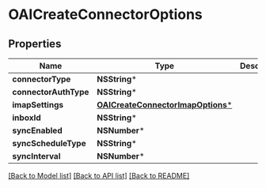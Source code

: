 # OAICreateConnectorOptions

## Properties
Name | Type | Description | Notes
------------ | ------------- | ------------- | -------------
**connectorType** | **NSString*** |  | 
**connectorAuthType** | **NSString*** |  | 
**imapSettings** | [**OAICreateConnectorImapOptions***](OAICreateConnectorImapOptions) |  | [optional] 
**inboxId** | **NSString*** |  | [optional] 
**syncEnabled** | **NSNumber*** |  | 
**syncScheduleType** | **NSString*** |  | 
**syncInterval** | **NSNumber*** |  | [optional] 

[[Back to Model list]](../README#documentation-for-models) [[Back to API list]](../README#documentation-for-api-endpoints) [[Back to README]](../README)


